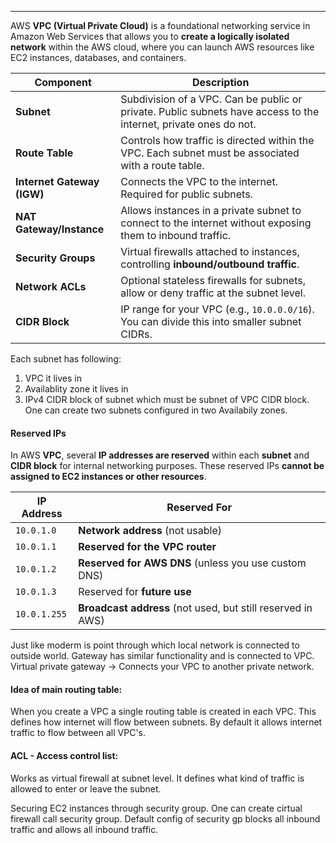 
---
AWS **VPC (Virtual Private Cloud)** is a foundational networking service in Amazon Web Services that allows you to **create a logically isolated network** within the AWS cloud, where you can launch AWS resources like EC2 instances, databases, and containers.

| Component                  | Description                                                                                                      |
| -------------------------- | ---------------------------------------------------------------------------------------------------------------- |
| **Subnet**                 | Subdivision of a VPC. Can be public or private. Public subnets have access to the internet, private ones do not. |
| **Route Table**            | Controls how traffic is directed within the VPC. Each subnet must be associated with a route table.              |
| **Internet Gateway (IGW)** | Connects the VPC to the internet. Required for public subnets.                                                   |
| **NAT Gateway/Instance**   | Allows instances in a private subnet to connect to the internet without exposing them to inbound traffic.        |
| **Security Groups**        | Virtual firewalls attached to instances, controlling **inbound/outbound traffic**.                               |
| **Network ACLs**           | Optional stateless firewalls for subnets, allow or deny traffic at the subnet level.                             |
| **CIDR Block**             | IP range for your VPC (e.g., `10.0.0.0/16`). You can divide this into smaller subnet CIDRs.                      |

Each subnet has following:

1. VPC it lives in 
2. Availablity zone it lives in
3. IPv4 CIDR block of subnet which must be subnet of VPC CIDR block. 
One can create two subnets configured in two Availabily zones.
#### Reserved IPs

In AWS **VPC**, several **IP addresses are reserved** within each **subnet** and **CIDR block** for internal networking purposes. These reserved IPs **cannot be assigned to EC2 instances or other resources**.

|IP Address|Reserved For|
|---|---|
|`10.0.1.0`|**Network address** (not usable)|
|`10.0.1.1`|**Reserved for the VPC router**|
|`10.0.1.2`|**Reserved for AWS DNS** (unless you use custom DNS)|
|`10.0.1.3`|Reserved for **future use**|
|`10.0.1.255`|**Broadcast address** (not used, but still reserved in AWS)|

Just like moderm is point through which local network is connected to outside world. Gateway has similar functionality and is connected to VPC. Virtual private gateway -> Connects your VPC to another private network. 

#### Idea of main routing table:

When you create a VPC a single routing table is created in each VPC. This defines how internet will flow between subnets. By default it allows internet traffic to flow between all VPC's.


#### ACL - Access control list: 

Works as virtual firewall at subnet level. It defines what kind of traffic is allowed to enter or leave the subnet.

Securing EC2 instances through security group. One can create cirtual firewall call security group. Default config of security gp blocks all inbound traffic and allows all inbound traffic.